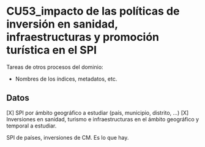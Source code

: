 # CU53_impacto de las políticas de inversión en sanidad, infraestructuras y promoción turística en el SPI			

Tareas de otros procesos del dominio:

- Nombres de los índices, metadatos, etc.




## Datos

[X] SPI por ámbito geográfico a estudiar (país, municipio, distrito, ...)
[X] Inversiones en sanidad, turismo e infraestructuras en el ámbito geográfico y temporal a estudiar.


SPI de países, inversiones de CM. Es lo que hay.

